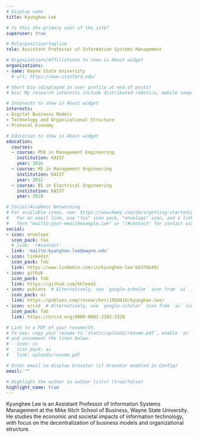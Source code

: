 ```yaml
---
# Display name
title: Kyunghee Lee

# Is this the primary user of the site?
superuser: true

# Role/position/tagline
role: Assistant Professor of Information Systems Management

# Organizations/Affiliations to show in About widget
organizations:
- name: Wayne State University
  # url: https://www.stanford.edu/

# Short bio (displayed in user profile at end of posts)
# bio: My research interests include distributed robotics, mobile computing and programmable matter.

# Interests to show in About widget
interests:
- Digital Business Models
- Technology and Organizational Structure
- Protocol Economy

# Education to show in About widget
education:
  courses:
  - course: PhD in Management Engineering
    institution: KAIST
    year: 2016
  - course: MS in Management Engineering
    institution: KAIST
    year: 2012
  - course: BS in Electrical Engineering
    institution: KAIST
    year: 2010

# Social/Academic Networking
# For available icons, see: https://wowchemy.com/docs/getting-started/page-builder/#icons
#   For an email link, use "fas" icon pack, "envelope" icon, and a link in the
#   form "mailto:your-email@example.com" or "/#contact" for contact widget.
social:
- icon: envelope
  icon_pack: fas
  # link: '/#contact'
  link: 'mailto:kyunghee.lee@wayne.edu'
- icon: linkedin
  icon_pack: fab
  link: https://www.linkedin.com/in/kyunghee-lee-bb37bb49/
- icon: github
  icon_pack: fab
  link: https://github.com/khlee42
- icon: publons  # Alternatively, use `google-scholar` icon from `ai` icon pack
  icon_pack: ai
  link: https://publons.com/researcher/1959410/kyunghee-lee/
- icon: orcid  # Alternatively, use `google-scholar` icon from `ai` icon pack
  icon_pack: fab
  link: https://orcid.org/0000-0002-2192-3328

# Link to a PDF of your resume/CV.
# To use: copy your resume to `static/uploads/resume.pdf`, enable `ai` icons in `params.toml`, 
# and uncomment the lines below.
# - icon: cv
#   icon_pack: ai
#   link: uploads/resume.pdf

# Enter email to display Gravatar (if Gravatar enabled in Config)
email: ""

# Highlight the author in author lists? (true/false)
highlight_name: true
---
```

  
Kyunghee Lee is an Assistant Professor of Information Systems Management at the Mike Ilitch School of Business, Wayne State University. He studies the economic and societal impacts of information technology, with focus on the decentralization of business models and organizational structure.
